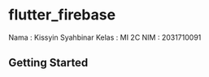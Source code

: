 # flutter_firebase
Nama    : Kissyin Syahbinar
Kelas   : MI 2C
NIM     : 2031710091 
## Getting Started